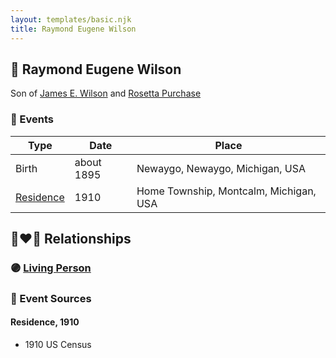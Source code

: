 ```yaml
---
layout: templates/basic.njk
title: Raymond Eugene Wilson
---
```

## 🔵 Raymond Eugene Wilson

Son of [James E. Wilson](/people/5/54950695) and [Rosetta Purchase](/people/2/27770192)

### 📆 Events

Type | Date | Place
------ | ------ | ------
Birth | about 1895 | Newaygo, Newaygo, Michigan, USA
[Residence](#event-b0b1cf99-98c7-4daa-8464-21c63fd84b77) | 1910 | Home Township, Montcalm, Michigan, USA

## 👩‍❤️‍👨 Relationships

### 🟣 [Living Person](/people/1/15065382)

### 📰 Event Sources

#### <a id="event-b0b1cf99-98c7-4daa-8464-21c63fd84b77"></a> Residence, 1910
* 1910 US Census
